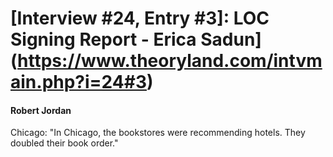 # [Interview #24, Entry #3]: LOC Signing Report - Erica Sadun](https://www.theoryland.com/intvmain.php?i=24#3)

#### Robert Jordan

Chicago: "In Chicago, the bookstores were recommending hotels. They doubled their book order."

